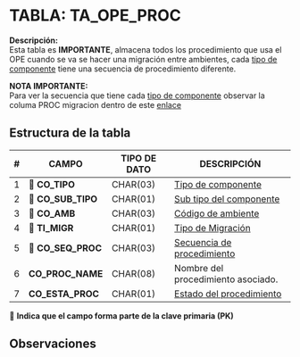 # TABLA: TA_OPE_PROC

**Descripción:**  
Esta tabla es **IMPORTANTE**, almacena todos los procedimiento que usa el OPE cuando se va se hacer una migración entre ambientes, cada <a href="index.html#/pages/component_type.md" target="_blank">tipo de componente</a> tiene una secuencia de procedimiento diferente.

<div class="important">
<b>NOTA IMPORTANTE:</b></br>
 Para ver la secuencia que tiene cada <a href="index.html#/pages/component_type.md" target="_blank">tipo de componente</a> observar la columa PROC migracion dentro de este  <a href="index.html#/pages/component_type.md" target="_blank">enlace</a>
</div>

## Estructura de la tabla
<table>
  <thead>
    <tr>
      <th>#</th>
      <th>CAMPO</th>
      <th>TIPO DE DATO</th>
      <th>DESCRIPCIÓN</th>
    </tr>
  </thead>
  <tbody>
    <tr>
      <td>1</td>
      <td><b>🔑 CO_TIPO</b></td>
      <td>CHAR(03)</td>
      <td><a href="index.html#/pages/component_type.md" target="_blank">Tipo de componente</a></td>
    </tr>
    <tr>
      <td>2</td>
      <td><b>🔑 CO_SUB_TIPO</b></td>
      <td>CHAR(01)</td>
      <td><a href="index.html#/pages/sub_type.md" target="_blank">Sub tipo del componente</a></td>
    </tr>
    <tr>
      <td>3</td>
      <td><b>🔑 CO_AMB</b></td>
      <td>CHAR(03)</td>
      <td><a href="index.html#/pages/proc_env.md" target="_blank">Código de ambiente</a></td>
    </tr>
    <tr>
      <td>4</td>
      <td><b>🔑 TI_MIGR</b></td>
      <td>CHAR(01)</td>
      <td><a href="index.html#/pages/how_com_migra.md" target="_blank">Tipo de Migración</a></td>
    </tr>
    <tr>
      <td>5</td>
      <td><b>🔑 CO_SEQ_PROC</b></td>
      <td>CHAR(03)</td>
      <td><a href="index.html#/pages/proc_sequence.md" target="_blank">Secuencia de procedimiento</a></td>
    </tr>
    <tr>
      <td>6</td>
      <td><b>CO_PROC_NAME</b></td>
      <td>CHAR(08)</td>
      <td>Nombre del procedimiento asociado.</td>
    </tr>
    <tr>
      <td>7</td>
      <td><b>CO_ESTA_PROC</b></td>
      <td>CHAR(01)</td>
      <td><a href="index.html#/pages/proc_status.md" target="_blank">Estado del procedimiento</a></td>
    </tr>
  </tbody>
</table>


🔑 **Indica que el campo forma parte de la clave primaria (PK)**

## Observaciones

